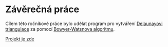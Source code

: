 # Závěrečná práce
Cílem této ročníkové práce bylo udělat program pro vytváření [Delaunayovi triangulace](https://en.wikipedia.org/wiki/Delaunay_triangulation) za pomocí [Bowyer-Watsnova algoritmu](https://en.wikipedia.org/wiki/Bowyer%E2%80%93Watson_algorithm).
<!-- needs github pages the repository has to be public to do that will add later -->
[Projekt je zde]()

